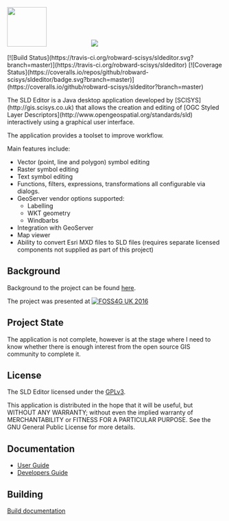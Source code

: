 <img src="https://github.com/robward-scisys/sldeditor/blob/master/doc/img/sldeditor-logo.png" height="92">
<a href="http://gis.scisys.co.uk"><img src="http://www.scisys.co.uk/storage/template/img/logo-scisys.jpg" hspace="100"></a>
<p>
[![Build Status](https://travis-ci.org/robward-scisys/sldeditor.svg?branch=master)](https://travis-ci.org/robward-scisys/sldeditor)
[![Coverage Status](https://coveralls.io/repos/github/robward-scisys/sldeditor/badge.svg?branch=master)](https://coveralls.io/github/robward-scisys/sldeditor?branch=master)
<p>The SLD Editor is a Java desktop application developed by [SCISYS](http://gis.scisys.co.uk) that allows the creation and editing of [OGC Styled Layer Descriptors](http://www.opengeospatial.org/standards/sld) interactively using a graphical user interface.<p>
The application provides a toolset to improve workflow.

Main features include:
* Vector (point, line and polygon) symbol editing
* Raster symbol editing
* Text symbol editing
* Functions, filters, expressions, transformations all configurable via dialogs.
* GeoServer vendor options supported:
  * Labelling
  * WKT geometry
  * Windbarbs
* Integration with GeoServer
* Map viewer
* Ability to convert Esri MXD files to SLD files (requires separate licensed components not supplied as part of this project)

## Background
Background to the project can be found [here](http://uk.osgeo.org/foss4guk2016/abstracts.html#improving-open-source-gis-workflow-with-a-sld-editor).

The project was presented at [![FOSS4G UK 2016](http://uk.osgeo.org/foss4guk2016/images/foss4guk_2016_logo.png)](http://uk.osgeo.org/foss4guk2016/)

## Project State
The application is not complete, however is at the stage where I need to know whether there is enough interest from the open source GIS community to complete it.<p>

## License
The SLD Editor licensed under the [GPLv3](http://www.gnu.org/licenses/gpl-3.0.html).

This application is distributed in the hope that it will be useful, but WITHOUT ANY WARRANTY; without even the implied warranty of
MERCHANTABILITY or FITNESS FOR A PARTICULAR PURPOSE.  See the GNU General Public License for more details.

## Documentation
- [User Guide](https://github.com/robward-scisys/sldeditor/wiki/userguide)
- [Developers Guide](https://github.com/robward-scisys/sldeditor/wiki/devguide)
 
## Building
[Build documentation](https://github.com/robward-scisys/sldeditor/wiki/build)
